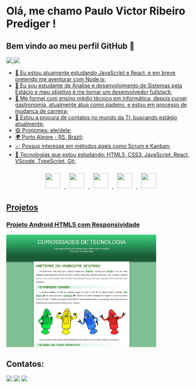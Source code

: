 # Olá, me chamo Paulo Victor Ribeiro Prediger ! 
## Bem vindo ao meu perfil GitHub 👋
<div>
<a href="https://github.com/pauloprediger">
<img loading="lazy" height="180em" src="https://github-readme-stats.vercel.app/api/top-langs/?username=pauloprediger&layout=compact&langs_count=7&theme=dracula"/>
<img loading="lazy" height="180em" src="https://github-readme-stats.vercel.app/api?username=pauloprediger&show_icons=true&theme=dracula&include_all_commits=true&count_private=true"/>
</div>

- 🔭 Eu estou atuamente estudando JavaScript e React, e em breve pretendo me aventurar com Node.js;
- 🌱 Eu sou estudante de Ánalise e desenvolvimento de Sistemas pela Estácio e meu objetivo é me tornar um desenvolvedor fullstack;
- 👯 Me formei com ensino médio técnico em informática, depois cursei gastronomia, atualmente atuo como padeiro, e estou em processo de mudança de carreira; 
- 🤔 Estou a procura de contatos no mundo da TI, buscando estágio atualmente;
- 😄 Pronomes: ele/dele; 
- 🌍 Porto Alegre - RS, Brazil;
- 📈 Possuo interesse em métodos ágeis como Scrum e Kanban;
- 💬 Tecnologias que estou estudando: HTML5, CSS3, JavaScript, React, VScode, TypeScript, Git;

<p align="center">
  <img loading="lazy" src="https://cdn.jsdelivr.net/gh/devicons/devicon/icons/git/git-original.svg" width="40" height="40" style="margin: 10px;"/>
  <img src="https://cdn.jsdelivr.net/gh/devicons/devicon@latest/icons/css3/css3-original.svg" width="40" height="40" style="margin: 10px;"/>
  <img src="https://cdn.jsdelivr.net/gh/devicons/devicon@latest/icons/html5/html5-original.svg" width="40" height="40" style="margin: 10px;"/>
  <img src="https://cdn.jsdelivr.net/gh/devicons/devicon@latest/icons/javascript/javascript-original.svg" width="40" height="40" style="margin: 10px;"/>
  <img src="https://cdn.jsdelivr.net/gh/devicons/devicon@latest/icons/react/react-original.svg" width="40" height="40" style="margin: 10px;"/>
</p>

## Projetos 

### Projeto Android HTML5 com Responsividade
<a href="https://pauloprediger.github.io/HTML//desafios/android/index.html" target="_blank">
  <img src="https://github.com/pauloprediger/pauloprediger/blob/main/assets/projeto-android.png" width="400" height="300" alt="Projeto Android HTML5 com Responsividade"/>
</a>

## Contatos:
<div>
<a href="https://www.instagram.com/pauloprediger/" target="_blank"><img loading="lazy" src="https://img.shields.io/badge/-Instagram-%23E4405F?style=for-the-badge&logo=instagram&logoColor=white" target="_blank"></a>
<a href = "mailto:pauloprediger99@gamil.com"><img loading="lazy" src="https://img.shields.io/badge/Gmail-D14836?style=for-the-badge&logo=gmail&logoColor=white" target="_blank"></a>
<a href="https://www.linkedin.com/in/paulo-prediger-242629291/" target="_blank"><img loading="lazy" src="https://img.shields.io/badge/-LinkedIn-%230077B5?style=for-the-badge&logo=linkedin&logoColor=white" target="_blank"></a>   
</div>

